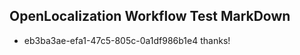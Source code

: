 ## OpenLocalization Workflow Test MarkDown
* eb3ba3ae-efa1-47c5-805c-0a1df986b1e4 thanks!

<!--HONumber=Aug16_HO4-->


